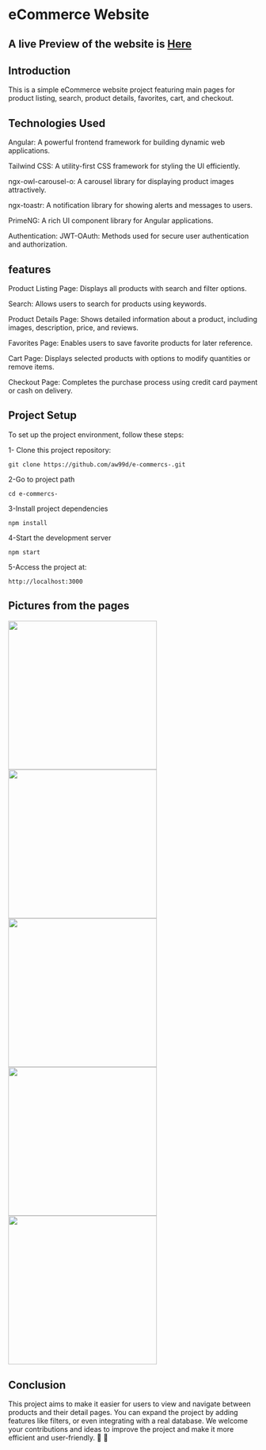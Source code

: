# eCommerce Website

## A live Preview of the website is [Here](https://aw99d.github.io/e-commercs-)


## Introduction

This is a simple eCommerce website project featuring main pages for product listing, search, product details, favorites, cart, and checkout.

## Technologies Used

Angular: A powerful frontend framework for building dynamic web applications.

Tailwind CSS: A utility-first CSS framework for styling the UI efficiently.

ngx-owl-carousel-o: A carousel library for displaying product images attractively.

ngx-toastr: A notification library for showing alerts and messages to users.

PrimeNG: A rich UI component library for Angular applications.

Authentication: JWT-OAuth: Methods used for secure user authentication and authorization.


## features 

Product Listing Page: Displays all products with search and filter options.

Search: Allows users to search for products using keywords.

Product Details Page: Shows detailed information about a product, including images, description, price, and reviews.

Favorites Page: Enables users to save favorite products for later reference.

Cart Page: Displays selected products with options to modify quantities or remove items.

Checkout Page: Completes the purchase process using credit card payment or cash on delivery.



## Project Setup

To set up the project environment, follow these steps:

1- Clone this project repository:

```
git clone https://github.com/aw99d/e-commercs-.git
```

2-Go to project path

```
cd e-commercs-
```

3-Install project dependencies

```
npm install
```

4-Start the development server

```
npm start
```

5-Access the project at:

```
http://localhost:3000
```





## Pictures from the pages
<div>
<img src="https://github.com/user-attachments/assets/f1d69c45-1499-41fa-97b2-e9a540fabe7c" width="300px">
<img src="https://github.com/user-attachments/assets/50e49d36-6d44-43ee-9410-d67aaa091db5" width="300px">
<img src="https://github.com/user-attachments/assets/f1c1416e-511f-4f24-a434-f0ba9acdd774" width="300px">
<img src="https://github.com/user-attachments/assets/f8a99aa8-2cb3-4755-a298-6b1cb1faa116" width="300px">
<img src="https://github.com/user-attachments/assets/815540d7-3dc7-462a-877f-53b3a9418ec7" width="300px">
</div>







## Conclusion

This project aims to make it easier for users to view and navigate between products and their detail pages. You can expand the project by adding features like filters, or even integrating with a real database. We welcome your contributions and ideas to improve the project and make it more efficient and user-friendly. 🚀 🚀


